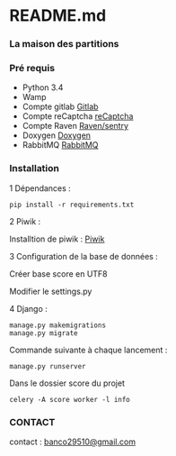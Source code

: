 # README.md #

### La maison des partitions ###

### Pré requis ###

- Python 3.4
- Wamp 
- Compte gitlab [Gitlab](https://gitlab.com/)
- Compte reCaptcha [reCaptcha](https://www.google.com/recaptcha/intro/index.html)
- Compte Raven [Raven/sentry](https://getsentry.com/welcome/)
- Doxygen [Doxygen](http://www.stack.nl/~dimitri/doxygen/)
- RabbitMQ [RabbitMQ](http://www.stack.nl/~dimitri/doxygen/)

### Installation ###

1 Dépendances :

    pip install -r requirements.txt
    
2 Piwik :

Installtion de piwik : [Piwik](http://fr.piwik.org/telechargement/)

3 Configuration de la base de données :

Créer base score en UTF8

Modifier le settings.py

4 Django :

    manage.py makemigrations
    manage.py migrate

Commande suivante à chaque lancement :

    manage.py runserver
    
Dans le dossier score du projet

    celery -A score worker -l info


### CONTACT ###

contact : banco29510@gmail.com